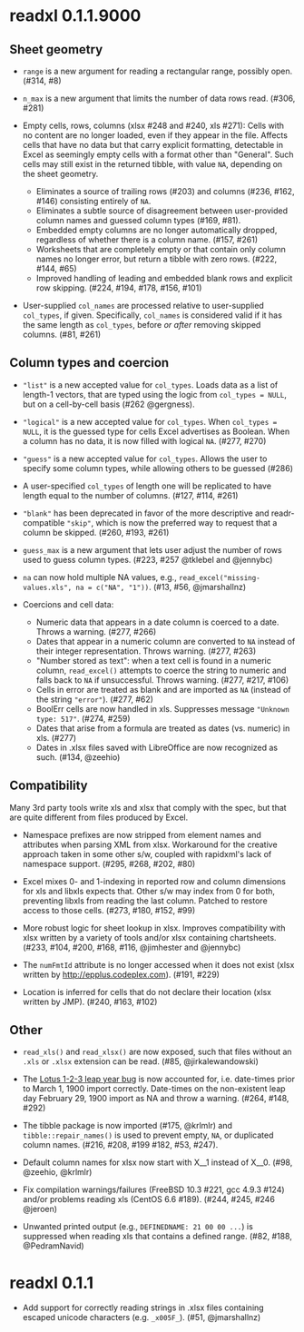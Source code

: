 # readxl 0.1.1.9000

## Sheet geometry

* `range` is a new argument for reading a rectangular range, possibly open. (#314, #8)

* `n_max` is a new argument that limits the number of data rows read. (#306, #281)

* Empty cells, rows, columns (xlsx #248 and #240, xls #271): Cells with no content are no longer loaded, even if they appear in the file. Affects cells that have no data but that carry explicit formatting, detectable in Excel as seemingly empty cells with a format other than "General". Such cells may still exist in the returned tibble, with value `NA`, depending on the sheet geometry.
  
    * Eliminates a source of trailing rows (#203) and columns (#236, #162, #146) consisting entirely of `NA`.
    * Eliminates a subtle source of disagreement between user-provided column names and guessed column types (#169, #81).
    * Embedded empty columns are no longer automatically dropped, regardless of whether there is a column name. (#157, #261)
    * Worksheets that are completely empty or that contain only column names no longer error, but return a tibble with zero rows. (#222, #144, #65)
    * Improved handling of leading and embedded blank rows and explicit row skipping. (#224, #194, #178, #156, #101)

* User-supplied `col_names` are processed relative to user-supplied `col_types`, if given. Specifically, `col_names` is considered valid if it has the same length as `col_types`, before *or after* removing skipped columns. (#81, #261)

## Column types and coercion

* `"list"` is a new accepted value for `col_types`. Loads data as a list of length-1 vectors, that are typed using the logic from `col_types = NULL`, but on a cell-by-cell basis (#262 @gergness).

* `"logical"` is a new accepted value for `col_types`. When `col_types = NULL`, it is the guessed type for cells Excel advertises as Boolean. When a column has no data, it is now filled with logical `NA`. (#277, #270)

* `"guess"` is a new accepted value for `col_types`. Allows the user to specify some column types, while allowing others to be guessed (#286)

* A user-specified `col_types` of length one will be replicated to have length equal to the number of columns. (#127, #114, #261)

* `"blank"` has been deprecated in favor of the more descriptive and readr-compatible `"skip"`, which is now the preferred way to request that a column be skipped. (#260, #193, #261)

* `guess_max` is a new argument that lets user adjust the number of rows used to guess column types. (#223, #257 @tklebel and @jennybc)

* `na` can now hold multiple NA values, e.g., `read_excel("missing-values.xls", na = c("NA", "1"))`. (#13, #56, @jmarshallnz)

* Coercions and cell data:

  - Numeric data that appears in a date column is coerced to a date. Throws a warning. (#277, #266)
  - Dates that appear in a numeric column are converted to `NA` instead of their integer representation. Throws warning. (#277, #263)
  - "Number stored as text": when a text cell is found in a numeric column, `read_excel()` attempts to coerce the string to numeric and falls back to `NA` if unsuccessful. Throws warning. (#277, #217, #106)
  - Cells in error are treated as blank and are imported as `NA` (instead of the string `"error"`). (#277, #62)
  - BoolErr cells are now handled in xls. Suppresses message `"Unknown type: 517"`. (#274, #259)
  - Dates that arise from a formula are treated as dates (vs. numeric) in xls. (#277)
  - Dates in .xlsx files saved with LibreOffice are now recognized as such. (#134, @zeehio)

## Compatibility

Many 3rd party tools write xls and xlsx that comply with the spec, but that are quite different from files produced by Excel.

  * Namespace prefixes are now stripped from element names and attributes when parsing XML from xlsx. Workaround for the creative approach taken in some other s/w, coupled with rapidxml's lack of namespace support. (#295, #268, #202, #80)

  * Excel mixes 0- and 1-indexing in reported row and column dimensions for xls and libxls expects that. Other s/w may index from 0 for both, preventing libxls from reading the last column. Patched to restore access to those cells. (#273, #180, #152, #99)

  * More robust logic for sheet lookup in xlsx. Improves compatibility with xlsx written by a variety of tools and/or xlsx containing chartsheets. (#233, #104, #200, #168, #116, @jimhester and @jennybc)

  * The `numFmtId` attribute is no longer accessed when it does not exist (xlsx written by <http://epplus.codeplex.com>). (#191, #229)

  * Location is inferred for cells that do not declare their location (xlsx written by JMP). (#240, #163, #102)

## Other

* `read_xls()` and `read_xlsx()` are now exposed, such that files without an `.xls` or `.xlsx` extension can be read. (#85, @jirkalewandowski)

* The [Lotus 1-2-3 leap year bug](https://support.microsoft.com/en-us/help/214326/excel-incorrectly-assumes-that-the-year-1900-is-a-leap-year) is now accounted for, i.e. date-times prior to March 1, 1900 import correctly. Date-times on the non-existent leap day February 29, 1900 import as NA and throw a warning. (#264, #148, #292)

* The tibble package is now imported (#175, @krlmlr) and `tibble::repair_names()` is used to prevent empty, `NA`, or duplicated column names. (#216, #208, #199 #182, #53, #247).

* Default column names for xlsx now start with X__1 instead of X__0. (#98, @zeehio, @krlmlr)

* Fix compilation warnings/failures (FreeBSD 10.3 #221, gcc 4.9.3 #124) and/or problems reading xls (CentOS 6.6 #189). (#244, #245, #246 @jeroen)

* Unwanted printed output (e.g., `DEFINEDNAME: 21 00 00 ...`) is suppressed when reading xls that contains a defined range. (#82, #188, @PedramNavid)

# readxl 0.1.1

* Add support for correctly reading strings in .xlsx files containing escaped 
  unicode characters (e.g. `_x005F_`). (#51, @jmarshallnz)
